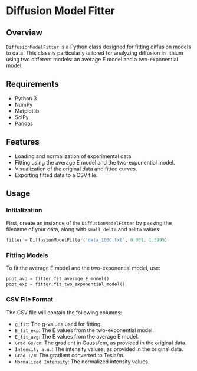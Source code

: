 # Diffusion Model Fitter

## Overview
`DiffusionModelFitter` is a Python class designed for fitting diffusion models to data. This class is particularly tailored for analyzing diffusion in lithium using two different models: an average E model and a two-exponential model.

## Requirements
- Python 3
- NumPy
- Matplotlib
- SciPy
- Pandas

## Features
- Loading and normalization of experimental data.
- Fitting using the average E model and the two-exponential model.
- Visualization of the original data and fitted curves.
- Exporting fitted data to a CSV file.

## Usage

### Initialization
First, create an instance of the `DiffusionModelFitter` by passing the filename of your data, along with `small_delta` and `Delta` values:
```python
fitter = DiffusionModelFitter('data_100C.txt', 0.001, 1.3995)
```
### Fitting Models
To fit the average E model and the two-exponential model, use:
```python
popt_avg = fitter.fit_average_E_model()
popt_exp = fitter.fit_two_exponential_model()
```

### CSV File Format
The CSV file will contain the following columns:

- `g_fit`: The g-values used for fitting.
- `E_fit_exp`: The E values from the two-exponential model.
- `E_fit_avg`: The E values from the average E model.
- `Grad Gs/cm`: The gradient in Gauss/cm, as provided in the original data.
- `Intensity a.u.`: The intensity values, as provided in the original data.
- `Grad T/m`: The gradient converted to Tesla/m.
- `Normalized Intensity`: The normalized intensity values.